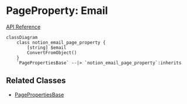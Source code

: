 # PageProperty: Email

[API Reference](https://developers.notion.com/reference/page-property-values#email)

```mermaid
classDiagram
    class notion_email_page_property {
        [string] $email
        ConvertFromObject()
    }
    `PagePropertiesBase` --|> `notion_email_page_property`:inherits
```

## Related Classes

- [PagePropertiesBase](./00_pp_base.md)
